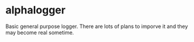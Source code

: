 # alphalogger
Basic general purpose logger. There are lots of plans to imporve it and they may become real sometime.
